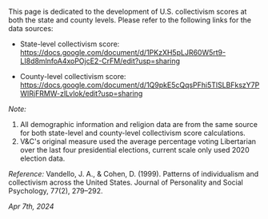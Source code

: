 This page is dedicated to the development of U.S. collectivism scores at both the state and county levels. 
Please refer to the following links for the data sources:

- State-level collectivism score: 
https://docs.google.com/document/d/1PKzXH5pLJR60W5rt9-LI8d8mlnfoA4xoPOjcE2-CrFM/edit?usp=sharing

- County-level collectivism score: 
https://docs.google.com/document/d/1Q9pkE5cQqsPFhi5TlSLBFkszY7PWIRjFRMW-zlLvlok/edit?usp=sharing

*Note:* 
1. All demographic information and religion data are from the same source for both state-level and county-level collectivism score calculations. 
2. V&C's original measure used the average percentage voting Libertarian over the last four presidential elections, current scale only used 2020 election data.

*Reference:*
Vandello, J. A., & Cohen, D. (1999). Patterns of individualism and collectivism across the United States. Journal of Personality and Social Psychology, 77(2), 279–292. 

*Apr 7th, 2024*
